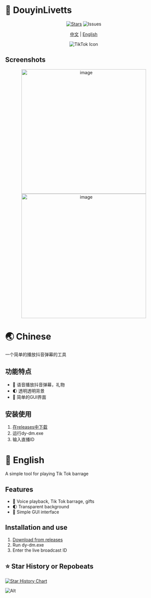 # 🚀 DouyinLivetts

<div align="center">
  
[![Stars](https://img.shields.io/github/stars/xiamuceer-j/DouyinLivetts?style=flat-square&logo=github)](https://github.com/xiamuceer-j/DouyinLivetts/stargazers)  ![Issues](https://img.shields.io/github/issues/xiamuceer-j/DouyinLivetts)

[中文](#-chinese) | [English](#-english)

![TikTok Icon](https://upload.wikimedia.org/wikipedia/en/a/a9/TikTok_logo.svg)

</div>

## Screenshots

<div align="center">

<img src="https://github.com/user-attachments/assets/cc2ad5ed-aeaa-4438-83f3-66b3e259d5ba" alt="image" width="400" />
<img src="https://github.com/user-attachments/assets/3eab4eae-0322-4633-8b39-fe9f2b5e963c" alt="image" width="400" />

</div>

# 🌏 Chinese

一个简单的播放抖音弹幕的工具

## 功能特点

- 🔄 语音播放抖音弹幕，礼物
- 🌓 透明透明背景
- 🎯 简单的GUI界面

## 安装使用

1. [在releases中下载](https://github.com/xiamuceer-j/DouyinLivetts/releases)
2. 运行dy-dm.exe
3. 输入直播ID

# 🌟 English

A simple tool for playing Tik Tok barrage

## Features

- 🔄 Voice playback, Tik Tok barrage, gifts
- 🌓 Transparent background
- 🎯 Simple GUI interface

## Installation and use

1. [Download from releases](https://github.com/xiamuceer-j/DouyinLivetts/releases)
2. Run dy-dm.exe
3. Enter the live broadcast ID

## ⭐  Star History or Repobeats

[![Star History Chart](https://api.star-history.com/svg?repos=xiamuceer-j/DouyinLivetts&type=Date)](https://star-history.com/#xiamuceer-j/DouyinLivetts&Date)

![Alt](https://repobeats.axiom.co/api/embed/ce8339abba891f9cba6383cc5c6ddc31411610a0.svg "Repobeats analytics image")
